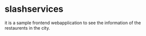 # slashservices
it is a sample frontend webapplication to see the information of the restaurents in the city.
